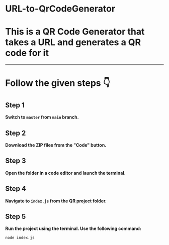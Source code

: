 # URL-to-QrCodeGenerator

# This is a QR Code Generator that takes a URL and generates a QR code for it

---

# Follow the given steps 👇

## Step 1
**Switch to `master` from `main` branch.**

## Step 2
**Download the ZIP files from the "Code" button.**

## Step 3
**Open the folder in a code editor and launch the terminal.**

## Step 4
**Navigate to `index.js` from the QR project folder.**



## Step 5
**Run the project using the terminal. Use the following command:**

```bash
node index.js
